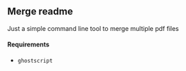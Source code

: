 ## Merge readme

Just a simple command line tool to merge multiple pdf files

#### Requirements

- `ghostscript`
